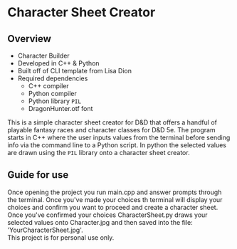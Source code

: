 # Character Sheet Creator
## Overview
* Character Builder
* Developed in C++ & Python
* Built off of CLI template from Lisa Dion
* Required dependencies
  * C++  compiler
  * Python compiler
  * Python library `PIL`
  * DragonHunter.otf font 

This is a simple character sheet creator for D&D that offers a handful of playable fantasy races and character classes for D&D 5e. The
program starts in C++ where the user inputs values from the terminal before sending info via the command line to a Python script. 
In python the selected values are drawn using the `PIL` library onto a character sheet creator. <br>
## Guide for use
Once opening the project you run main.cpp and answer prompts through the terminal. Once you've made your choices th terminal will
display your choices and confirm you want to proceed and create a character sheet. Once you've confirmed your choices CharacterSheet.py
draws your selected values onto Character.jpg and then saved into the file: 'YourCharacterSheet.jpg'. <br>
This project is for personal use only. 
